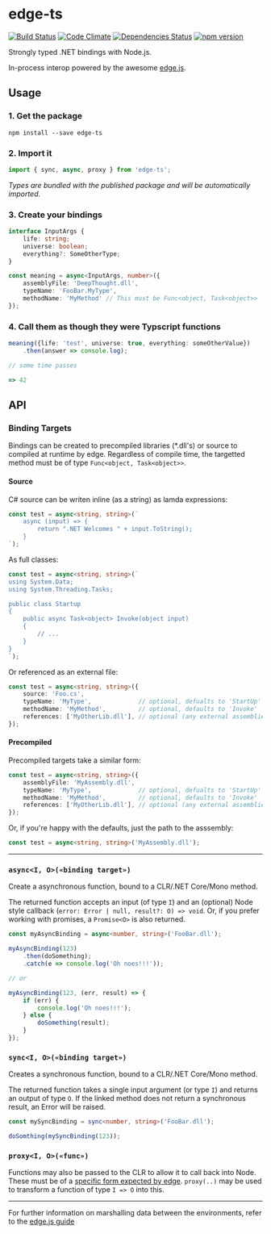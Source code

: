 # edge-ts

[![Build Status](https://travis-ci.org/acaprojects/edge-ts.svg?branch=master)](https://travis-ci.org/acaprojects/edge-ts)
[![Code Climate](https://codeclimate.com/github/acaprojects/edge-ts/badges/gpa.svg)](https://codeclimate.com/github/acaprojects/edge-ts)
[![Dependencies Status](https://david-dm.org/acaprojects/edge-ts/status.svg)](https://david-dm.org/acaprojects/edge-ts)
[![npm version](https://badge.fury.io/js/edge-ts.svg)](https://badge.fury.io/js/edge-ts)

Strongly typed .NET bindings with Node.js.

In-process interop powered by the awesome [edge.js](https://github.com/tjanczuk/edge).

## Usage

### 1. Get the package

```shell
npm install --save edge-ts
```

### 2. Import it

```typescript
import { sync, async, proxy } from 'edge-ts';
```
*Types are bundled with the published package and will be automatically imported.*

### 3. Create your bindings

```typescript
interface InputArgs {
    life: string;
    universe: boolean;
    everything?: SomeOtherType;
}

const meaning = async<InputArgs, number>({
    assemblyFile: 'DeepThought.dll',
    typeName: 'FooBar.MyType',
    methodName: 'MyMethod' // This must be Func<object, Task<object>>
});
```

### 4. Call them as though they were Typscript functions

```typescript
meaning({life: 'test', universe: true, everything: someOtherValue})
    .then(answer => console.log);

// some time passes

=> 42
```

## API

### Binding Targets

Bindings can be created to precompiled libraries (*.dll's) or source to compiled at runtime by edge. Regardless of compile time, the targetted method must be of type `Func<object, Task<object>>`.

#### Source

C# source can be writen inline (as a string) as lamda expressions:

```typescript
const test = async<string, string>(`
    async (input) => { 
        return ".NET Welcomes " + input.ToString(); 
    }
`);
```

As full classes:

```typescript
const test = async<string, string>(`
using System.Data;
using System.Threading.Tasks;

public class Startup
{
    public async Task<object> Invoke(object input)
    {
        // ...
    }
}
`);
```

Or referenced as an external file:

```typescript
const test = async<string, string>({
    source: 'Foo.cs',
    typeName: 'MyType',             // optional, defualts to 'StartUp'
    methodName: 'MyMethod',         // optional, defaults to 'Invoke'
    references: ['MyOtherLib.dll'], // optional (any external assemblies required)
});
```

#### Precompiled

Precompiled targets take a similar form:

```typescript
const test = async<string, string>({
    assemblyFile: 'MyAssembly.dll',
    typeName: 'MyType',             // optional, defualts to 'StartUp'
    methodName: 'MyMethod',         // optional, defaults to 'Invoke'
    references: ['MyOtherLib.dll'], // optional (any external assemblies required)
});
```

Or, if you're happy with the defaults, just the path to the asssembly:

```typescript
const test = async<string, string>('MyAssembly.dll');
```

---


### `async<I, O>(«binding target»)`

Create a asynchronous function, bound to a CLR/.NET Core/Mono method.

The returned function accepts an input (of type `I`) and an (optional) Node style callback (`error: Error | null, result?: O) => void`. Or, if you prefer working with promises, a `Promise<O>` is also returned.

```typescript
const myAsyncBinding = async<number, string>('FooBar.dll');

myAsyncBinding(123)
    .then(doSomething);
    .catch(e => console.log('Oh noes!!!'));

// or

myAsyncBinding(123, (err, result) => {
    if (err) {
        console.log('Oh noes!!!');
    } else {
        doSomething(result);
    }
});
```


### `sync<I, O>(«binding target»)`

Creates a synchronous function, bound to a CLR/.NET Core/Mono method.

The returned function takes a single input argument (or type `I`) and returns an output of type `O`. If the linked method does not return a synchronous result, an Error will be raised.

```typescript
const mySyncBinding = sync<number, string>('FooBar.dll');

doSomthing(mySyncBinding(123));
```

### `proxy<I, O>(«func»)`

Functions may also be passed to the CLR to allow it to call back into Node. These must be of a [specific form expected by edge](https://github.com/tjanczuk/edge#how-to-call-nodejs-from-c). `proxy(..)` may be used to transform a function of type `I => O` into this.

---

For further information on marshalling data between the environments, refer to the [edge.js guide](https://github.com/tjanczuk/edge#how-to-marshal-data-between-c-and-nodejs)